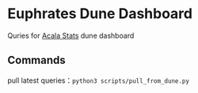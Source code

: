 # Euphrates Dune Dashboard

Quries for [Acala Stats](https://dune.com/euphrates/euphrates-stats) dune dashboard

## Commands
pull latest queries：`python3 scripts/pull_from_dune.py`
